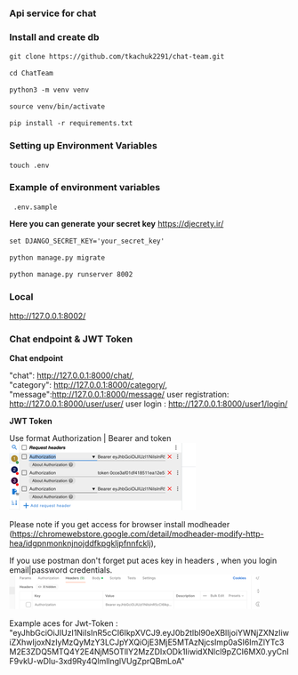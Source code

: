 ### Api service for chat

###  Install  and create db
```shell
git clone https://github.com/tkachuk2291/chat-team.git
``` 
```shell
cd ChatTeam
```
```shell
python3 -m venv venv  
``` 
```shell
source venv/bin/activate  
```
```shell
pip install -r requirements.txt  
```
### Setting up Environment Variables
```shell
touch .env  
```
### Example of environment variables
``` 
 .env.sample 
```
**Here you can generate your secret key** 
https://djecrety.ir/ 
``` 
set DJANGO_SECRET_KEY='your_secret_key'
```

```shell
python manage.py migrate  
```
```shell
python manage.py runserver 8002 
```

### Local
http://127.0.0.1:8002/

### Chat endpoint & JWT Token

**Chat endpoint**

"chat": http://127.0.0.1:8000/chat/,  
"category": http://127.0.0.1:8000/category/,  
"message":http://127.0.0.1:8000/message/
user registration: http://127.0.0.1:8000/user/user/
user login : http://127.0.0.1:8000/user1/login/

**JWT Token**

Use format Authorization | Bearer and token  
![img.png](img.png)  

Please note if you get access for browser install modheader (https://chromewebstore.google.com/detail/modheader-modify-http-hea/idgpnmonknjnojddfkpgkljpfnnfcklj),

If you use postman don't forget put aces key in headers , when you login email|password credentials.
![img_1.png](img_1.png)  

Example aces for Jwt-Token : "eyJhbGciOiJIUzI1NiIsInR5cCI6IkpXVCJ9.eyJ0b2tlbl90eXBlIjoiYWNjZXNzIiwiZXhwIjoxNzIyMzQyMzY3LCJpYXQiOjE3MjE5MTAzNjcsImp0aSI6ImZlYTc3M2E3ZDQ5MTQ4Y2E4NjM5OTllY2MzZDIxODk1IiwidXNlcl9pZCI6MX0.yyCnIF9vkU-wDlu-3xd9Ry4QlmllnglVUgZprQBmLoA"











